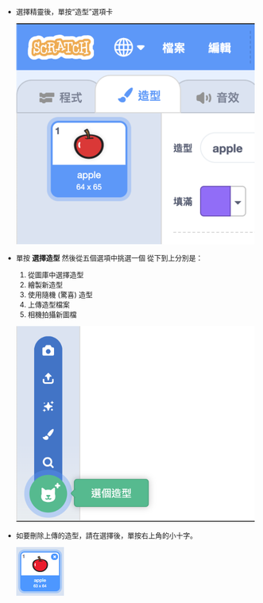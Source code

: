 - 選擇精靈後，單按“造型”選項卡
    
    ![造型 選項卡](images/costumes_tab.png)

- 單按 **選擇造型** 然後從五個選項中挑選一個 從下到上分別是：
    
    1. 從圖庫中選擇造型
    2. 繪製新造型
    3. 使用隨機 (驚喜) 造型
    4. 上傳造型檔案
    5. 相機拍攝新圖檔
    
    ![選擇位置](images/choose_location.png)

- 如要刪除上傳的造型，請在選擇後，單按右上角的小十字。
    
    ![删除造型](images/delete_costume.png)